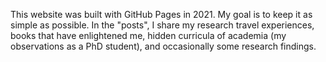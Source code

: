 This website was built with GitHub Pages in 2021. My goal is to keep it as simple as possible.
In the "posts", I share my research travel experiences, books that have enlightened me, hidden curricula of academia (my observations as a PhD student), and occasionally some research findings.
